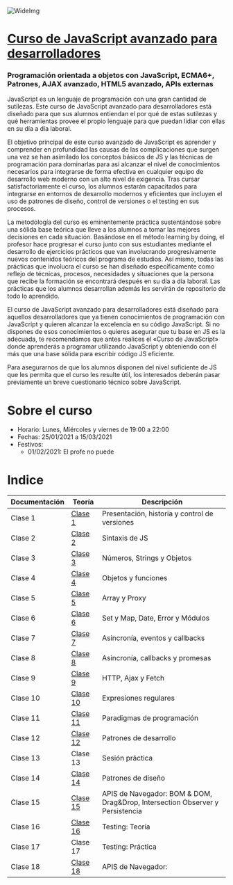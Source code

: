 ![WideImg](http://fictizia.com/img/github/Fictizia-plan-estudios-github.jpg)

# [Curso de JavaScript avanzado para desarrolladores](https://fictizia.com/formacion/curso-javascript-avanzado)
### Programación orientada a objetos con JavaScript, ECMA6+, Patrones, AJAX avanzado, HTML5 avanzado, APIs externas

JavaScript es un lenguaje de programación con una gran cantidad de sutilezas. Este curso de JavaScript avanzado para desarrolladores está diseñado para que sus alumnos entiendan el por qué de estas sutilezas y qué herramientas provee el propio lenguaje para que puedan lidiar con ellas en su día a día laboral.

El objetivo principal de este curso avanzado de JavaScript es aprender y comprender en profundidad las causas de las complicaciones que surgen una vez se han asimilado los conceptos básicos de JS y las técnicas de programación para dominarlas para así alcanzar el nivel de conocimientos necesarios para integrarse de forma efectiva en cualquier equipo de desarrollo web moderno con un alto nivel de exigencia. Tras cursar satisfactoriamente el curso, los alumnos estarán capacitados para integrarse en entornos de desarrollo modernos y eficientes que incluyen el uso de patrones de diseño, control de versiones o el testing en sus procesos.

La metodología del curso es eminentemente práctica sustentándose sobre una sólida base teórica que lleve a los alumnos a tomar las mejores decisiones en cada situación. Basándose en el método learning by doing, el profesor hace progresar el curso junto con sus estudiantes mediante el desarrollo de ejercicios prácticos que van involucrando progresivamente nuevos contenidos teóricos del programa de estudios. Así mismo, todas las prácticas que involucra el curso se han diseñado específicamente como reflejo de técnicas, procesos, necesidades y situaciones que la persona que recibe la formación se encontrará después en su día a día laboral. Las prácticas que los alumnos desarrollan además les servirán de repositorio de todo lo aprendido.

El curso de JavaScript avanzado para desarrolladores está diseñado para aquellos desarrolladores que ya tienen conocimientos de programación con JavaScript y quieren alcanzar la excelencia en su código JavaScript. Si no dispones de esos conocimientos o quieres asegurar que tu base en JS es la adecuada, te recomendamos que antes realices el «Curso de JavaScript» donde aprenderás a programar utilizando JavaScript y obteniendo con él más que una base sólida para escribir código JS eficiente.

Para asegurarnos de que los alumnos disponen del nivel suficiente de JS que les permita que el curso les resulte útil, los interesados deberán pasar previamente un breve cuestionario técnico sobre JavaScript.

# Sobre el curso

* Horario: Lunes, Miércoles y viernes de 19:00 a 22:00
* Fechas: 25/01/2021 a 15/03/2021
* Festivos:
  * 01/02/2021: El profe no puede

# Indice

| Documentación |  Teoría  | Descripción |
| ------------- | -------- | ----------- |
| Clase 1 | [Clase 1](teoria/clase1.md) | Presentación, historia y control de versiones |
| Clase 2 | [Clase 2](teoria/clase2.md) | Sintaxis de JS |
| Clase 3 | [Clase 3](teoria/clase3.md) | Números, Strings y Objetos |
| Clase 4 | [Clase 4](teoria/clase4.md) | Objetos y funciones |
| Clase 5 | [Clase 5](teoria/clase5.md) | Array y Proxy |
| Clase 6 | [Clase 6](teoria/clase6.md) | Set y Map, Date, Error y Módulos |
| Clase 7 | [Clase 7](teoria/clase7.md) | Asincronía, eventos y callbacks |
| Clase 8 | [Clase 8](teoria/clase8.md) | Asincronía, callbacks y promesas |
| Clase 9 | [Clase 9](teoria/clase9.md) | HTTP, Ajax y Fetch |
| Clase 10 | [Clase 10](teoria/clase10.md) | Expresiones regulares |
| Clase 11 | [Clase 11](teoria/clase11.md) | Paradigmas de programación |
| Clase 12 | [Clase 12](teoria/clase12.md) | Patrones de desarrollo |
| Clase 13 | Clase 13 | Sesión práctica |
| Clase 14 | [Clase 14](teoria/clase14.md) | Patrones de diseño |
| Clase 15 | [Clase 15](teoria/clase15.md) | APIS de Navegador: BOM & DOM, Drag&Drop, Intersection Observer y Persistencia |
| Clase 16 | [Clase 16](teoria/clase16.md) | Testing: Teoría |
| Clase 17 | Clase 17 | Testing: Práctica |
| Clase 18 | [Clase 18](teoria/clase18.md) | APIS de Navegador:  |

